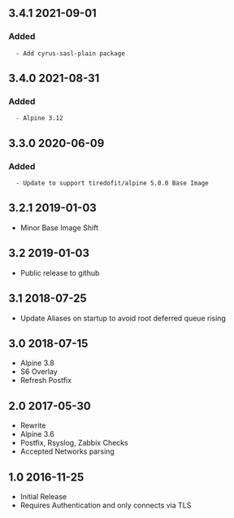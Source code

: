## 3.4.1 2021-09-01 <dave at tiredofit dot ca>

   ### Added
      - Add cyrus-sasl-plain package


## 3.4.0 2021-08-31 <dave at tiredofit dot ca>

   ### Added
      - Alpine 3.12


## 3.3.0 2020-06-09 <dave at tiredofit dot ca>

   ### Added
      - Update to support tiredofit/alpine 5.0.0 Base Image


## 3.2.1 2019-01-03 <dave at tiredofit dot ca>

* Minor Base Image Shift

## 3.2 2019-01-03 <dave at tiredofit dot ca>

* Public release to github

## 3.1 2018-07-25 <dave at tiredofit dot ca>

* Update Aliases on startup to avoid root deferred queue rising

## 3.0 2018-07-15 <dave at tiredofit dot ca>

* Alpine 3.8
* S6 Overlay
* Refresh Postfix

## 2.0 2017-05-30 <dave at tiredofit dot ca>

* Rewrite
* Alpine 3.6
* Postfix, Rsyslog, Zabbix Checks
* Accepted Networks parsing

## 1.0 2016-11-25 <dave at tiredofit dot ca>

* Initial Release
* Requires Authentication and only connects via TLS
